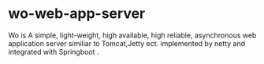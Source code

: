# wo-web-app-server
Wo is A simple, light-weight, high available, high reliable, asynchronous web application server similiar to Tomcat,Jetty ect. implemented 
by netty and integrated with Springboot .
